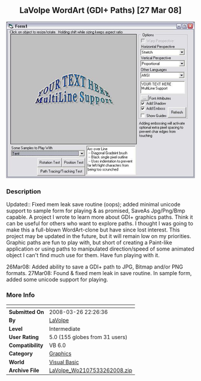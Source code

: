 ﻿<div align="center">

## LaVolpe WordArt \(GDI\+ Paths\) \[27 Mar 08\]

<img src="PIC200837930502101.JPG">
</div>

### Description

Updated:: Fixed mem leak save routine (oops); added minimal unicode support to sample form for playing &amp; as promised, SaveAs Jpg/Png/Bmp capable. A project I wrote to learn more about GDI+ graphics paths. Think it can be useful for others who want to explore paths. I thought I was going to make this a full-blown WordArt-clone but have since lost interest. This project may be updated in the future, but it will remain low on my priorities. Graphic paths are fun to play with, but short of creating a Paint-like application or using paths to manipulated direction/speed of some animated object I can't find much use for them. Have fun playing with it.

26Mar08: Added ability to save a GDI+ path to JPG, Bitmap and/or PNG formats. 27Mar08: Found &amp; fixed mem leak in save routine. In sample form, added some unicode support for playing.
 
### More Info
 


<span>             |<span>
---                |---
**Submitted On**   |2008-03-26 22:26:36
**By**             |[LaVolpe](https://github.com/Planet-Source-Code/PSCIndex/blob/master/ByAuthor/lavolpe.md)
**Level**          |Intermediate
**User Rating**    |5.0 (155 globes from 31 users)
**Compatibility**  |VB 6\.0
**Category**       |[Graphics](https://github.com/Planet-Source-Code/PSCIndex/blob/master/ByCategory/graphics__1-46.md)
**World**          |[Visual Basic](https://github.com/Planet-Source-Code/PSCIndex/blob/master/ByWorld/visual-basic.md)
**Archive File**   |[LaVolpe\_Wo2107533262008\.zip](https://github.com/Planet-Source-Code/lavolpe-lavolpe-wordart-gdi-paths-27-mar-08__1-70216/archive/master.zip)








